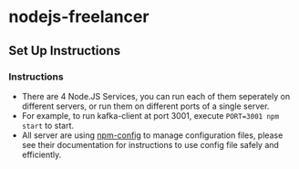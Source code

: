 # nodejs-freelancer

## Set Up Instructions

### Instructions
 - There are 4 Node.JS Services, you can run each of them seperately on different servers, or run them on different ports of a single server. 
 - For example, to run kafka-client at port 3001, execute `PORT=3001 npm start` to start.
 - All server are using [npm-config](https://www.npmjs.com/package/config) to manage configuration files, please see their documentation for instructions to use config file safely and efficiently.   
